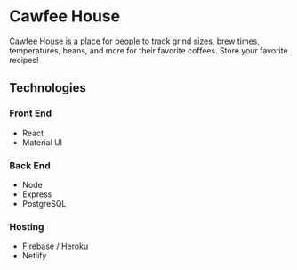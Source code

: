 # Cawfee House

Cawfee House is a place for people to track grind sizes, brew times, temperatures, beans, and more for their favorite coffees. Store your favorite recipes!

## Technologies

### Front End

<ul>
<li>React</li>
<li>Material UI</li>
</ul>

### Back End

<ul>
<li>Node</li>
<li>Express</li>
<li>PostgreSQL</li>
</ul>

### Hosting

<ul>
<li>Firebase / Heroku</li>
<li>Netlify</li>
</ul>
